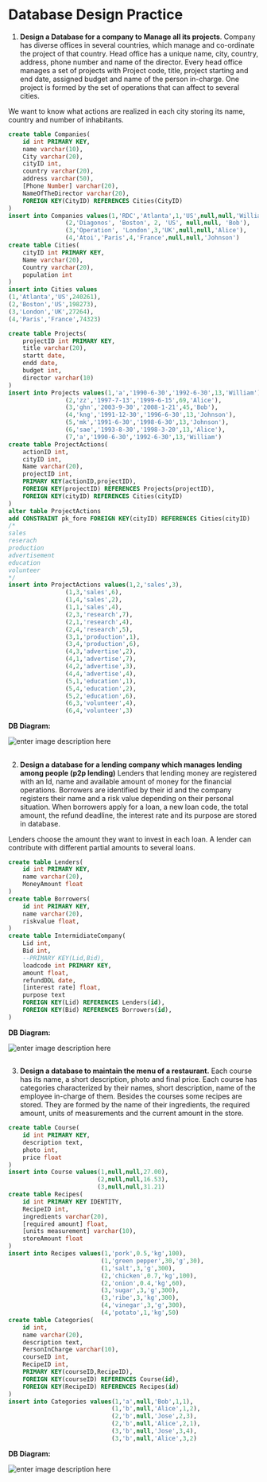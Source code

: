 # Database Design Practice

1. **Design a Database for a company to Manage all its projects**.
Company has diverse offices in several countries, which manage and co-ordinate the project of that country.
Head office has a unique name, city, country, address, phone number and name of the director.
Every head office manages a set of projects with Project code, title, project starting and end date, assigned budget and name of the person in-charge. One project is formed by the set of operations that can affect to several cities.

We want to know what actions are realized in each city storing its name, country and number of inhabitants.
```sql
create table Companies(
	id int PRIMARY KEY,
	name varchar(10),
	City varchar(20),
	cityID int,
	country varchar(20),
	address varchar(50),
	[Phone Number] varchar(20),
	NameOfTheDirector varchar(20),
	FOREIGN KEY(CityID) REFERENCES Cities(CityID)
)
insert into Companies values(1,'RDC','Atlanta',1,'US',null,null,'William'),
				(2,'Diagonos', 'Boston', 2, 'US', null,null, 'Bob'),
				(3,'Operation', 'London',3,'UK',null,null,'Alice'),
				(4,'Atoi','Paris',4,'France',null,null,'Johnson')
create table Cities(
	cityID int PRIMARY KEY,
	Name varchar(20),
	Country varchar(20),
	population int
)
insert into Cities values
(1,'Atlanta','US',240261),
(2,'Boston','US',198273),
(3,'London','UK',27264),
(4,'Paris','France',74323)

create table Projects(
	projectID int PRIMARY KEY,
	title varchar(20),
	startt date,
	endd date,
	budget int,
	director varchar(10)
)
insert into Projects values(1,'a','1990-6-30','1992-6-30',13,'William'),
				(2,'zz','1997-7-13','1999-6-15',69,'Alice'),
				(3,'ghn','2003-9-30','2008-1-21',45,'Bob'),
				(4,'kng','1991-12-30','1996-6-30',13,'Johnson'),
				(5,'mk','1991-6-30','1998-6-30',13,'Johnson'),
				(6,'sae','1993-8-30','1998-3-20',13,'Alice'),
				(7,'a','1990-6-30','1992-6-30',13,'William')
create table ProjectActions(
	actionID int,
	cityID int,
	Name varchar(20),
	projectID int,
	PRIMARY KEY(actionID,projectID),
	FOREIGN KEY(projectID) REFERENCES Projects(projectID),
	FOREIGN KEY(cityID) REFERENCES Cities(cityID)
)
alter table ProjectActions
add CONSTRAINT pk_fore FOREIGN KEY(cityID) REFERENCES Cities(cityID)
/*
sales
reserach
production
advertisement
education
volunteer
*/
insert into ProjectActions values(1,2,'sales',3),
				(1,3,'sales',6),
				(1,4,'sales',2),
				(1,1,'sales',4),
				(2,3,'research',7),
				(2,1,'research',4),
				(2,4,'research',5),
				(3,1,'production',1),
				(3,4,'production',6),
				(4,3,'advertise',2),
				(4,1,'advertise',7),
				(4,2,'advertise',3),
				(4,4,'advertise',4),
				(5,1,'education',1),
				(5,4,'education',2),
				(5,2,'education',6),
				(6,3,'volunteer',4),
				(6,4,'volunteer',3)
```
**DB Diagram:**

![enter image description here](https://github.com/bravo951/full-stack-training/blob/main/Design3.png?raw=true)
## 
2. **Design a database for a lending company which manages lending among people (p2p lending)**
Lenders that lending money are registered with an Id, name and available amount of money for the financial operations.
Borrowers are identified by their id and the company registers their name and a risk value depending on their personal situation.
When borrowers apply for a loan, a new loan code, the total amount, the refund deadline, the interest rate and its purpose are stored in database.

Lenders choose the amount they want to invest in each loan. A lender can contribute with different partial amounts to several loans.
```sql
create table Lenders(
	id int PRIMARY KEY,
	name varchar(20),
	MoneyAmount float
)
create table Borrowers(
	id int PRIMARY KEY,
	name varchar(20),
	riskvalue float,
)
create table IntermidiateCompany(
	Lid int,
	Bid int,
	--PRIMARY KEY(Lid,Bid),
	loadcode int PRIMARY KEY,
	amount float,
	refundDDL date,
	[interest rate] float,
	purpose text
	FOREIGN KEY(Lid) REFERENCES Lenders(id),
	FOREIGN KEY(Bid) REFERENCES Borrowers(id),
)
```
**DB Diagram:**

![enter image description here](https://github.com/bravo951/full-stack-training/blob/main/design2.png?raw=true)

## 
3. **Design a database to maintain the menu of a restaurant.**
Each course has its name, a short description, photo and final price.
Each course has categories characterized by their names, short description, name of the employee in-charge of them.
Besides the courses some recipes are stored. They are formed by the name of their ingredients, the required amount, units of measurements and the current amount in the store.
```sql
create table Course(
	id int PRIMARY KEY,
	description text,
	photo int,
	price float
)
insert into Course values(1,null,null,27.00),
						 (2,null,null,16.53),
						 (3,null,null,31.21)
create table Recipes(
	id int PRIMARY KEY IDENTITY,
	RecipeID int,
	ingredients varchar(20),
	[required amount] float,
	[units measurement] varchar(10),
	storeAmount float
)
insert into Recipes values(1,'pork',0.5,'kg',100),
						  (1,'green pepper',30,'g',30),
						  (1,'salt',3,'g',300),
						  (2,'chicken',0.7,'kg',100),
						  (2,'onion',0.4,'kg',60),
						  (3,'sugar',3,'g',300),
						  (3,'ribe',3,'kg',300),
						  (4,'vinegar',3,'g',300),
						  (4,'potato',1,'kg',50)
create table Categories(
	id int,
	name varchar(20),
	description text,
	PersonInCharge varchar(10),
	courseID int,
	RecipeID int,
	PRIMARY KEY(courseID,RecipeID),
	FOREIGN KEY(courseID) REFERENCES Course(id),
	FOREIGN KEY(RecipeID) REFERENCES Recipes(id)
)
insert into Categories values(1,'a',null,'Bob',1,1),
							 (1,'b',null,'Alice',1,2),
							 (2,'b',null,'Jose',2,3),
							 (2,'b',null,'Alice',2,1),
							 (3,'b',null,'Jose',3,4),
							 (3,'b',null,'Alice',3,2)
```
**DB Diagram:**

![enter image description here](https://github.com/bravo951/full-stack-training/blob/main/Design3.png?raw=true)
